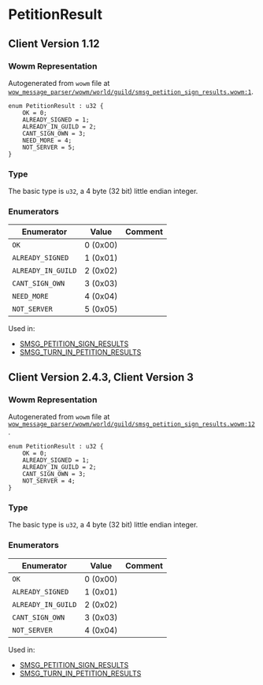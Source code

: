 # PetitionResult

## Client Version 1.12

### Wowm Representation

Autogenerated from `wowm` file at [`wow_message_parser/wowm/world/guild/smsg_petition_sign_results.wowm:1`](https://github.com/gtker/wow_messages/tree/main/wow_message_parser/wowm/world/guild/smsg_petition_sign_results.wowm#L1).

```rust,ignore
enum PetitionResult : u32 {
    OK = 0;
    ALREADY_SIGNED = 1;
    ALREADY_IN_GUILD = 2;
    CANT_SIGN_OWN = 3;
    NEED_MORE = 4;
    NOT_SERVER = 5;
}
```
### Type
The basic type is `u32`, a 4 byte (32 bit) little endian integer.
### Enumerators
| Enumerator | Value  | Comment |
| --------- | -------- | ------- |
| `OK` | 0 (0x00) |  |
| `ALREADY_SIGNED` | 1 (0x01) |  |
| `ALREADY_IN_GUILD` | 2 (0x02) |  |
| `CANT_SIGN_OWN` | 3 (0x03) |  |
| `NEED_MORE` | 4 (0x04) |  |
| `NOT_SERVER` | 5 (0x05) |  |

Used in:
* [SMSG_PETITION_SIGN_RESULTS](smsg_petition_sign_results.md)
* [SMSG_TURN_IN_PETITION_RESULTS](smsg_turn_in_petition_results.md)

## Client Version 2.4.3, Client Version 3

### Wowm Representation

Autogenerated from `wowm` file at [`wow_message_parser/wowm/world/guild/smsg_petition_sign_results.wowm:12`](https://github.com/gtker/wow_messages/tree/main/wow_message_parser/wowm/world/guild/smsg_petition_sign_results.wowm#L12).

```rust,ignore
enum PetitionResult : u32 {
    OK = 0;
    ALREADY_SIGNED = 1;
    ALREADY_IN_GUILD = 2;
    CANT_SIGN_OWN = 3;
    NOT_SERVER = 4;
}
```
### Type
The basic type is `u32`, a 4 byte (32 bit) little endian integer.
### Enumerators
| Enumerator | Value  | Comment |
| --------- | -------- | ------- |
| `OK` | 0 (0x00) |  |
| `ALREADY_SIGNED` | 1 (0x01) |  |
| `ALREADY_IN_GUILD` | 2 (0x02) |  |
| `CANT_SIGN_OWN` | 3 (0x03) |  |
| `NOT_SERVER` | 4 (0x04) |  |

Used in:
* [SMSG_PETITION_SIGN_RESULTS](smsg_petition_sign_results.md)
* [SMSG_TURN_IN_PETITION_RESULTS](smsg_turn_in_petition_results.md)

